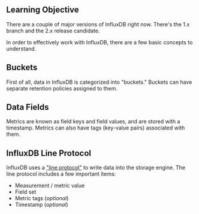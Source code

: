 ## Learning Objective

There are a couple of major versions of InfluxDB right now. There's the 1.x branch and the 2.x release candidate.

In order to effectively work with InfluxDB, there are a few basic concepts to understand.

## Buckets

First of all, data in InfluxDB is categorized into "buckets."
Buckets can have separate retention policies assigned to them.

## Data Fields

Metrics are known as field keys and field values, and are stored with a timestamp.
Metrics can also have tags (key-value pairs) associated with them.

## InfluxDB Line Protocol

InfluxDB uses a ["line protocol"](https://docs.influxdata.com/influxdb/v2.0/reference/syntax/line-protocol/) to write data into the storage engine.
The line protocol includes a few important items:

* Measurement / metric value
* Field set
* Metric tags (_optional_)
* Timestamp (_optional_)

